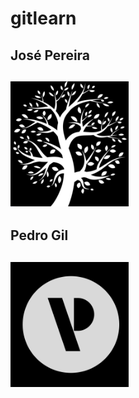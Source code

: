 # gitlearn

## José Pereira
## <img src="icons/jose.jpeg" height="200px" title="José Pereira">

## Pedro Gil
## <img src="icons/pedro_icon.jpg" height="200px" title="Pedro Gil">


